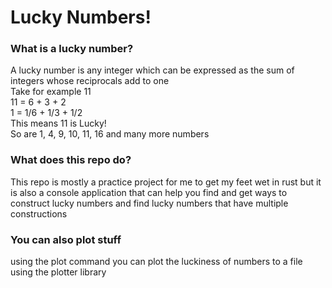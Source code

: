 # Lucky Numbers!
### What is a lucky number?
A lucky number is any integer which can be expressed as the sum of integers whose reciprocals add to one  
Take for example 11  
11 = 6 + 3 + 2  
1 = 1/6 + 1/3 + 1/2  
This means 11 is Lucky!  
So are 1, 4, 9, 10, 11, 16 and many more numbers

### What does this repo do?
This repo is mostly a practice project for me to get my feet wet in rust but it is also a
console application that can help you find and get ways to construct lucky numbers and
find lucky numbers that have multiple constructions  


### You can also plot stuff
using the plot command you can plot the luckiness of numbers to a file using the plotter library  

